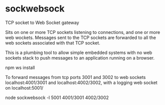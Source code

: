 # sockwebsock
TCP socket to Web Socket gateway 

Sits on one or more TCP sockets listening to connections, and one or
more web wockets.  Messages sent to the TCP sockets are forwarded to
all the web sockets associated with that TCP socket.

This is a plumbing tool to allow simple embedded systems with no web
sockets stack to push messages to an application running on a browser.

npm ws install

To forward messages from tcp ports 3001 and 3002 to web sockets
localhost:4001/3001 and localhost:4002/3002, with a logging web socket on localhost:5001/

node sockwebsock -l 5001 4001/3001 4002/3002





